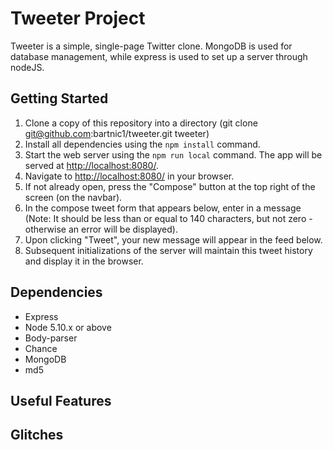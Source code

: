 # Tweeter Project

Tweeter is a simple, single-page Twitter clone. MongoDB is used for database management, while express is used to set up a server through nodeJS.

## Getting Started

1. Clone a copy of this repository into a directory (git clone git@github.com:bartnic1/tweeter.git tweeter)
2. Install all dependencies using the `npm install` command.
3. Start the web server using the `npm run local` command. The app will be served at <http://localhost:8080/>.
4. Navigate to <http://localhost:8080/> in your browser.
5. If not already open, press the "Compose" button at the top right of the screen (on the navbar).
6. In the compose tweet form that appears below, enter in a message (Note: It should be less than or equal to 140 characters, but not zero - otherwise an error will be displayed).
7. Upon clicking "Tweet", your new message will appear in the feed below.
8. Subsequent initializations of the server will maintain this tweet history and display it in the browser.


## Dependencies

- Express
- Node 5.10.x or above
- Body-parser
- Chance
- MongoDB
- md5

## Useful Features

## Glitches

